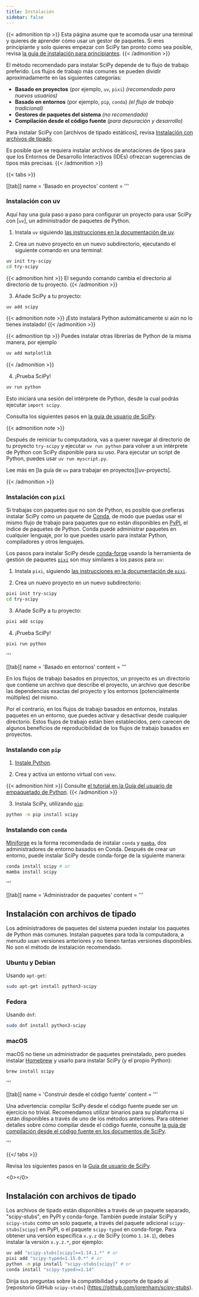```yaml
---
title: Instalación
sidebar: false
---
```


{{< admonition tip >}}
Esta página asume que te acomoda usar una terminal y quieres de aprender
cómo usar un gestor de paquetes. Si eres principiante y solo quieres empezar
con SciPy tan pronto como sea posible, revisa [la guía de instalación para principiantes](./beginner-install.md).
{{< /admonition >}}

El método recomendado para instalar SciPy depende de tu flujo de trabajo preferido.
Los flujos de trabajo más comunes se pueden dividir aproximadamente en las siguientes categorías:

- **Basado en proyectos** (por ejemplo, `uv`, `pixi`) _(recomendado para nuevos usuarios)_
- **Basado en entornos** (por ejemplo, `pip`, `conda`) _(el flujo de trabajo tradicional)_
- **Gestores de paquetes del sistema** _(no recomendado)_
- **Compilación desde el código fuente** _(para depuración y desarrollo)_

Para instalar SciPy con \[archivos de tipado estáticos], revisa [Instalación con archivos de tipado](#type-stubs).

[static type stubs]: https://typing.readthedocs.io/en/latest/guides/libraries.html

Es posible que se requiera instalar archivos de anotaciones de tipos para que los Entornos de Desarrollo Interactivos (IDEs) ofrezcan sugerencias de tipos más precisas.
{{< /admonition >}}

{{< tabs >}}

[[tab]]
name = 'Basado en proyectos'
content = ''' <a name="project-based"></a>

### Instalación con uv

Aquí hay una guía paso a paso para configurar un proyecto para usar SciPy con [`uv`], un administrador de paquetes de Python.

1. Instala `uv` siguiendo [las instrucciones en la documentación de uv](https://docs.astral.sh/uv/getting-started/installation/).

2. Crea un nuevo proyecto en un nuevo subdirectorio, ejecutando el siguiente comando en una terminal:

```bash
uv init try-scipy
cd try-scipy
```

{{< admonition hint >}}
El segundo comando cambia el directorio al directorio de tu proyecto.
{{< /admonition >}}

3. Añade SciPy a tu proyecto:

```bash
uv add scipy
```

{{< admonition note >}}
¡Esto instalará Python automáticamente si aún no lo tienes instalado!
{{< /admonition >}}

{{< admonition tip >}}
Puedes instalar otras librerías de Python de la misma manera, por ejemplo

```bash
uv add matplotlib
```

{{< /admonition >}}

4. ¡Prueba SciPy!

```bash
uv run python
```

Esto iniciará una sesión del intérprete de Python, desde la cual podrás ejecutar `import scipy`.

<!-- prettier-ignore-end -->

Consulta los siguientes pasos en [la guía de usuario de SciPy][scipy-user-guide].

[scipy-user-guide]: https://docs.conda.io/projects/conda/en/latest/index.html

{{< admonition note >}}

Después de reiniciar tu computadora, vas a querer navegar al directorio de tu proyecto `try-scipy` y ejecutar `uv run python` para volver a un intérprete de Python con SciPy disponible para su uso.
Para ejecutar un script de Python, puedes usar `uv run myscript.py`.

Lee más en \[la guía de `uv` para trabajar en proyectos]\[uv-proyects].

[uv-projects]: https://docs.astral.sh/uv/guides/projects/

{{< /admonition >}}

### Instalación con `pixi`

Si trabajas con paquetes que no son de Python, es posible que prefieras instalar SciPy como un paquete de [Conda], de modo que puedas usar el mismo flujo de trabajo para paquetes que no están disponibles en [PyPI](https://pypi.org/), el índice de paquetes de Python.
Conda puede administrar paquetes en cualquier lenguaje, por lo que puedes usarlo para instalar Python, compiladores y otros lenguajes.

[Conda]: https://docs.conda.io/projects/conda/en/latest/index.html

Los pasos para instalar SciPy desde [conda-forge] usando la herramienta de gestión de paquetes [`pixi`] son ​​muy similares a los pasos para `uv`:

[conda-forge]: https://conda-forge.org/
[`pixi`]: https://pixi.sh/latest/

1. Instala `pixi`, siguiendo [las instrucciones en la documentación de `pixi`][install-pixi].

[install-pixi]: https://pixi.sh/latest/

2. Crea un nuevo proyecto en un nuevo subdirectorio:

```bash
pixi init try-scipy
cd try-scipy
```

3. Añade SciPy a tu proyecto:

```bash
pixi add scipy
```

4. ¡Prueba SciPy!

```bash
pixi run python
```

'''

[[tab]]
name = 'Basado en entornos'
content = ''' <a name="environment-based"></a>

En los flujos de trabajo basados ​​en proyectos, un proyecto es un directorio que contiene un archivo que describe el proyecto, un archivo que describe las dependencias exactas del proyecto y los entornos (potencialmente múltiples) del mismo.

Por el contrario, en los flujos de trabajo basados ​​en entornos, instalas paquetes en un entorno, que puedes activar y desactivar desde cualquier directorio.
Estos flujos de trabajo están bien establecidos, pero carecen de algunos beneficios de reproducibilidad de los flujos de trabajo basados ​​en proyectos.

### Instalando con `pip`

<!-- prettier-ignore-start -->

1. [Instale Python](https://www.python.org/downloads/).

2. Crea y activa un entorno virtual con `venv`.

{{< admonition hint >}}
Consulte [el tutorial en la Guía del usuario de empaquetado de Python](https://packaging.python.org/en/latest/tutorials/installing-packages/#creating-virtual-environments).
{{< /admonition >}}

3. Instala SciPy, utilizando [`pip`]:

```bash
python -m pip install scipy
```

<!-- prettier-ignore-end -->

[`pip`]: https://pip.pypa.io/es/stable/getting-started/

### Instalando con `conda`

[Miniforge] es la forma recomendada de instalar `conda` y [`mamba`], dos administradores de entorno basados ​​en Conda.
Después de crear un entorno, puede instalar SciPy desde conda-forge de la siguiente manera:

```bash
conda install scipy # or
mamba install scipy
```

[Miniforge]: https://conda-forge.org/download/
[`mamba`]: https://mamba.readthedocs.io/es/latest/

'''

[[tab]]
name = 'Administrador de paquetes'
content = ''' <a name="system-package-managers"></a>

## Instalación con archivos de tipado

Los administradores de paquetes del sistema pueden instalar los paquetes de Python más comunes.
Instalan paquetes para toda la computadora, a menudo usan versiones anteriores y no tienen tantas versiones disponibles. No son el método de instalación recomendado.

### Ubuntu y Debian

Usando `apt-get`:

```bash
sudo apt-get install python3-scipy
```

### Fedora

Usando `dnf`:

```bash
sudo dnf install python3-scipy
```

### macOS

macOS no tiene un administrador de paquetes preinstalado, pero puedes instalar [Homebrew](https://brew.sh/) y usarlo para instalar SciPy (y el propio Python):

```bash
brew install scipy
```

'''

[[tab]]
name = 'Construir desde el código fuente'
content = ''' <a name="building-from-source"></a>

Una advertencia: compilar SciPy desde el código fuente puede ser un ejercicio no trivial. Recomendamos utilizar binarios para su plataforma si están disponibles a través de uno de los métodos anteriores.
Para obtener detalles sobre cómo compilar desde el código fuente, consulte [la guía de compilación desde el código fuente en los documentos de SciPy][building-docs].

[building-docs]: https://scipy.github.io/devdocs/building/index.html

'''

{{</ tabs >}}

Revisa los siguientes pasos en la [Guía de usuario de SciPy](https://docs.scipy.org/doc/scipy/tutorial/).

<0></0>

## Instalación con archivos de tipado

Los archivos de tipado están disponibles a través de un paquete separado, "scipy-stubs", en PyPI y conda-forge.
También puede instalar SciPy y `scipy-stubs` como un solo paquete, a través del paquete adicional `scipy-stubs[scipy]` en PyPI, o el paquete `scipy-typed` en conda-forge.
Para obtener una versión específica `x.y.z` de SciPy (como `1.14.1`), debes instalar la versión `x.y.z.*`, por ejemplo:

```bash
uv add "scipy-stubs[scipy]==1.14.1.*" # or
pixi add "scipy-typed=1.15.0.*" # or
python -m pip install "scipy-stubs[scipy]" # or
conda install "scipy-typed>=1.14"
```

Dirija sus preguntas sobre la compatibilidad y soporte de tipado al [repositorio GitHub `scipy-stubs`] (https://github.com/jorenham/scipy-stubs).
